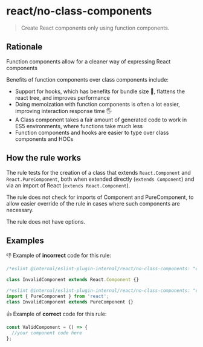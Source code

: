 # react/no-class-components

> Create React components only using function components.

## Rationale

Function components allow for a cleaner way of expressing React components

Benefits of function components over class components include:

- Support for hooks, which has benefits for bundle size 🎁, flattens the react tree, and improves performance
- Doing memoization with function components is often a lot easier, improving interaction response time 🖐
- A Class component takes a fair amount of generated code to work in ES5 environments, where functions take much less
- Function components and hooks are easier to type over class components and HOCs

## How the rule works

The rule tests for the creation of a class that extends `React.Component` and `React.PureComponent`, both when extended directly (`extends Component`) and via an import of React (`extends React.Component`).

The rule does not check for imports of Component and PureComponent, to allow easier override of the rule in cases where such components are necessary.

The rule does not have options.

## Examples

👎 Example of **incorrect** code for this rule:

```js
/*eslint @internal/eslint-plugin-internal/react/no-class-components: "error" */

class InvalidComponent extends React.Component {}
```

```js
/*eslint @internal/eslint-plugin-internal/react/no-class-components: "error" */
import { PureComponent } from 'react';
class InvalidComponent extends PureComponent {}
```

👍 Example of **correct** code for this rule:

```js
const ValidComponent = () => {
  //your component code here
};
```
